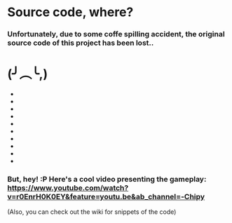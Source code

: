 # Source code, where?

### Unfortunately, due to some coffe spilling accident, the original source code of this project has been lost..     
                                                                                                         
 #              (╯︵╰,)
- 
- 
- 
- 
- 
- 
- 
- 
- 
- 
### But, hey! :P Here's a cool video presenting the gameplay: https://www.youtube.com/watch?v=r0EnrH0K0EY&feature=youtu.be&ab_channel=-Chipy
(Also, you can check out the wiki for snippets of the code)       
